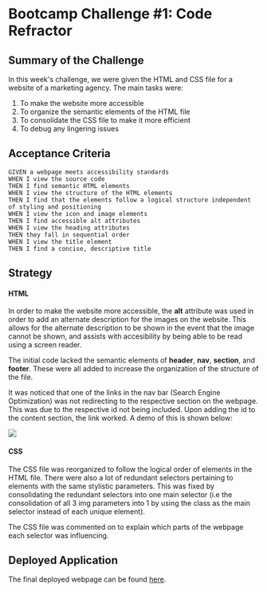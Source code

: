 # Bootcamp Challenge #1: Code Refractor

## Summary of the Challenge

In this week's challenge, we were given the HTML and CSS file for a website of a marketing agency. The main tasks were:
1. To make the website more accessible
2. To organize the semantic elements of the HTML file
3. To consolidate the CSS file to make it more efficient 
4. To debug any lingering issues

## Acceptance Criteria
```
GIVEN a webpage meets accessibility standards
WHEN I view the source code
THEN I find semantic HTML elements
WHEN I view the structure of the HTML elements
THEN I find that the elements follow a logical structure independent of styling and positioning
WHEN I view the icon and image elements
THEN I find accessible alt attributes
WHEN I view the heading attributes
THEN they fall in sequential order
WHEN I view the title element
THEN I find a concise, descriptive title
```

## Strategy

#### HTML

In order to make the website more accessible, the **alt** attribute was used in order to add an alternate description for the images on the website. This allows for the alternate description to be shown in the event that the image cannot be shown, and assists with accesibility by being able to be read using a screen reader. 

The initial code lacked the semantic elements of **header**, **nav**, **section**, and **footer**. These were all added to increase the organization of the structure of the file. 

It was noticed that one of the links in the nav bar (Search Engine Optimization) was not redirecting to the respective section on the webpage. This was due to the respective id not being included. Upon adding the id to the content section, the link worked. A demo of this is shown below:

![](https://github.com/lpakingan/challenge-1-code-refractor/blob/main/assets/demo/hyperlink.gif)

#### CSS

The CSS file was reorganized to follow the logical order of elements in the HTML file. There were also a lot of redundant selectors pertaining to elements with the same stylistic parameters. This was fixed by consolidating the redundant selectors into one main selector (i.e the consolidation of all 3 img parameters into 1 by using the class as the main selector instead of each unique element). 

The CSS file was commented on to explain which parts of the webpage each selector was influencing.

## Deployed Application
The final deployed webpage can be found [here](https://lpakingan.github.io/challenge-1-code-refractor/).
